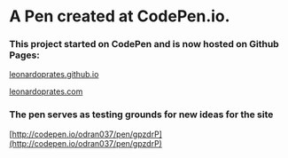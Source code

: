 # A Pen created at CodePen.io.

### This project started on CodePen and is now hosted on Github Pages:

[leonardoprates.github.io](http://leonardoprates.github.io)

[leonardoprates.com](http://leonardoprates.com)

### The pen serves as testing grounds for new ideas for the site

[http://codepen.io/odran037/pen/gpzdrP](http://codepen.io/odran037/pen/gpzdrP)

 